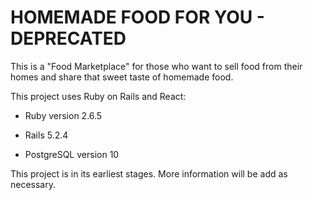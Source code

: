 # HOMEMADE FOOD FOR YOU - DEPRECATED

This is a "Food Marketplace" for those who want to sell food from their homes and share that sweet taste of homemade food.

This project uses Ruby on Rails and React:

* Ruby version 2.6.5

* Rails 5.2.4

* PostgreSQL version 10


This project is in its earliest stages. More information will be add as necessary.
